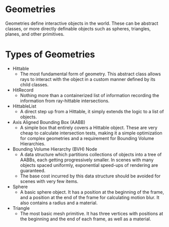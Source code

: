 # Geometries

Geometries define interactive objects in the world. These can be abstract classes, or more directly definable objects
such as spheres, triangles, planes, and other primitives.

# Types of Geometries

- Hittable
    - The most fundamental form of geometry. This abstract class allows rays to interact with the object in a custom
      manner defined by its child classes.
- HitRecord
    - Nothing more than a containerized list of information recording the information from ray-hittable intersections.
- HittableList
    - A direct step up from a Hittable, it simply extends the logic to a list of objects.
- Axis Aligned Bounding Box (AABB)
    - A simple box that entirely covers a Hittable object. These are very cheap to calculate intersection tests, making
      it a simple optimization for complex geometries and a requirement for Bounding Volume Hierarchies.
- Bounding Volume Hierarchy (BVH) Node
    - A data structure which partitions collections of objects into a tree of AABBs, each getting progressively smaller.
      In scenes with many objects spaced uniformly, exponential speed-ups of rendering are guaranteed.
    - The base cost incurred by this data structure should be avoided for scenes with very few items.
- Sphere
    - A basic sphere object. It has a position at the beginning of the frame, and a position at the end of the frame for
      calculating motion blur. It also contains a radius and a material.
- Triangle
    - The most basic mesh primitive. It has three vertices with positions at the beginning and the end of each frame, as
      well as a material.